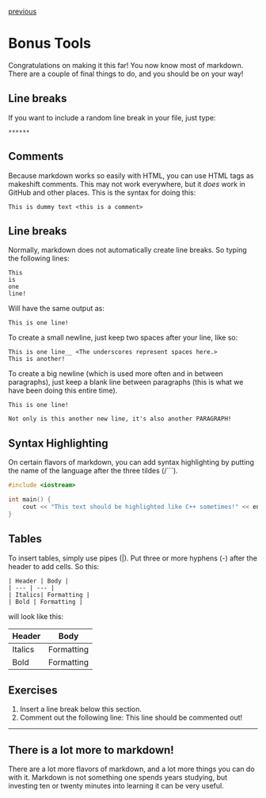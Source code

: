[previous](/lists_and_links.md)

# Bonus Tools

Congratulations on making it this far! You now know most of markdown. There are a couple of final things to do, and you should be on your way!

## Line breaks

If you want to include a random line break in your file, just type:

```
******
```

## Comments

Because markdown works so easily with HTML, you can use HTML tags as makeshift comments. This may not work everywhere, but it *does* work in GitHub and other places. This is the syntax for doing this:

```
This is dummy text <this is a comment>
```

## Line breaks

Normally, markdown does not automatically create line breaks. So typing the following lines:

```
This 
is 
one 
line!
```
Will have the same output as:

```
This is one line!
```

To create a small newline, just keep two spaces after your line, like so:

```
This is one line__ <The underscores represent spaces here.>
This is another!
```

To create a big newline (which is used more often and in between paragraphs), just keep a blank line between paragraphs (this is what we have been doing this entire time).

```
This is one line!

Not only is this another new line, it's also another PARAGRAPH!
```

## Syntax Highlighting

On certain flavors of markdown, you can add syntax highlighting by putting the name of the language after the three tildes (/```).

```c++
#include <iostream>

int main() {
    cout << "This text should be highlighted like C++ sometimes!" << endl;
}
```

## Tables

To insert tables, simply use pipes (|). Put three or more hyphens (-) after the header to add cells. So this:

```
| Header | Body |
| --- | --- |
| Italics| Formatting |
| Bold | Formatting |
```

will look like this:

| Header | Body |
| --- | --- |
| Italics| Formatting |
| Bold | Formatting |

## Exercises

1. Insert a line break below this section.
2. Comment out the following line:
This line should be commented out!

******

## There is a lot more to markdown!

There are a lot more flavors of markdown, and a lot more things you can do with it. Markdown is not something one spends years studying, but investing ten or twenty minutes into learning it can be very useful.
